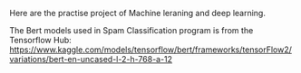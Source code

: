 Here are the practise project of Machine leraning and deep learning.

The Bert models used in Spam Classification program is from the Tensorflow Hub: https://www.kaggle.com/models/tensorflow/bert/frameworks/tensorFlow2/variations/bert-en-uncased-l-2-h-768-a-12
